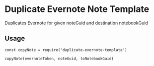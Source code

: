 # Duplicate Evernote Note Template

Duplicates Evernote for given noteGuid and destination notebookGuid

## Usage

```
const copyNote = require('duplicate-evernote-template')

copyNote(evernoteToken, noteGuid, toNotebookGuid)

```